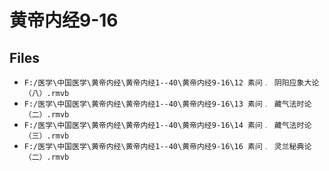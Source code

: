 # 黄帝内经9-16

## Files

- `F:/医学\中国医学\黄帝内经\黄帝内经1--40\黄帝内经9-16\12 素问﹒ 阴阳应象大论（八）.rmvb`
- `F:/医学\中国医学\黄帝内经\黄帝内经1--40\黄帝内经9-16\13 素问﹒ 藏气法时论（二）.rmvb`
- `F:/医学\中国医学\黄帝内经\黄帝内经1--40\黄帝内经9-16\14 素问﹒ 藏气法时论（三）.rmvb`
- `F:/医学\中国医学\黄帝内经\黄帝内经1--40\黄帝内经9-16\16 素问﹒ 灵兰秘典论（二）.rmvb`
